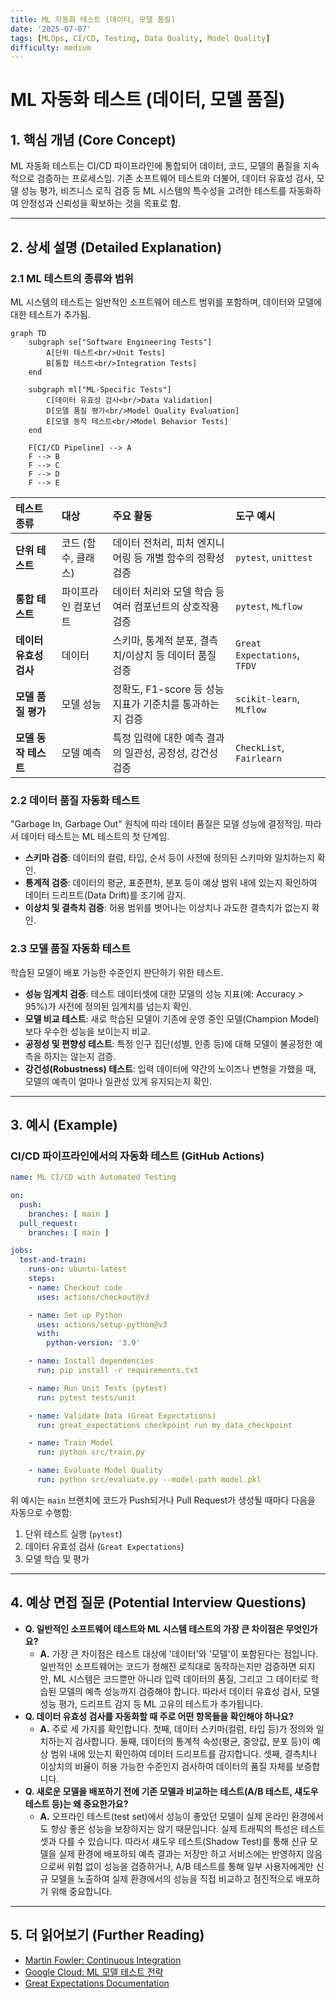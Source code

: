 ```yaml
---
title: ML 자동화 테스트 (데이터, 모델 품질)
date: '2025-07-07'
tags: [MLOps, CI/CD, Testing, Data Quality, Model Quality]
difficulty: medium
---
```


# ML 자동화 테스트 (데이터, 모델 품질)

## 1. 핵심 개념 (Core Concept)

ML 자동화 테스트는 CI/CD 파이프라인에 통합되어 데이터, 코드, 모델의 품질을 지속적으로 검증하는 프로세스임. 기존 소프트웨어 테스트와 더불어, 데이터 유효성 검사, 모델 성능 평가, 비즈니스 로직 검증 등 ML 시스템의 특수성을 고려한 테스트를 자동화하여 안정성과 신뢰성을 확보하는 것을 목표로 함.

______________________________________________________________________

## 2. 상세 설명 (Detailed Explanation)

### 2.1 ML 테스트의 종류와 범위

ML 시스템의 테스트는 일반적인 소프트웨어 테스트 범위를 포함하며, 데이터와 모델에 대한 테스트가 추가됨.

```mermaid
graph TD
    subgraph se["Software Engineering Tests"]
        A[단위 테스트<br/>Unit Tests]
        B[통합 테스트<br/>Integration Tests]
    end

    subgraph ml["ML-Specific Tests"]
        C[데이터 유효성 검사<br/>Data Validation]
        D[모델 품질 평가<br/>Model Quality Evaluation]
        E[모델 동작 테스트<br/>Model Behavior Tests]
    end

    F[CI/CD Pipeline] --> A
    F --> B
    F --> C
    F --> D
    F --> E
```

| 테스트 종류            | 대상                | 주요 활동                                                 | 도구 예시                    |
| :--------------------- | :------------------ | :-------------------------------------------------------- | :--------------------------- |
| **단위 테스트**        | 코드 (함수, 클래스) | 데이터 전처리, 피처 엔지니어링 등 개별 함수의 정확성 검증 | `pytest`, `unittest`         |
| **통합 테스트**        | 파이프라인 컴포넌트 | 데이터 처리와 모델 학습 등 여러 컴포넌트의 상호작용 검증  | `pytest`, `MLflow`           |
| **데이터 유효성 검사** | 데이터              | 스키마, 통계적 분포, 결측치/이상치 등 데이터 품질 검증    | `Great Expectations`, `TFDV` |
| **모델 품질 평가**     | 모델 성능           | 정확도, F1-score 등 성능 지표가 기준치를 통과하는지 검증  | `scikit-learn`, `MLflow`     |
| **모델 동작 테스트**   | 모델 예측           | 특정 입력에 대한 예측 결과의 일관성, 공정성, 강건성 검증  | `CheckList`, `Fairlearn`     |

### 2.2 데이터 품질 자동화 테스트

"Garbage In, Garbage Out" 원칙에 따라 데이터 품질은 모델 성능에 결정적임. 따라서 데이터 테스트는 ML 테스트의 첫 단계임.

- **스키마 검증**: 데이터의 컬럼, 타입, 순서 등이 사전에 정의된 스키마와 일치하는지 확인.
- **통계적 검증**: 데이터의 평균, 표준편차, 분포 등이 예상 범위 내에 있는지 확인하여 데이터 드리프트(Data Drift)를 조기에 감지.
- **이상치 및 결측치 검증**: 허용 범위를 벗어나는 이상치나 과도한 결측치가 없는지 확인.

### 2.3 모델 품질 자동화 테스트

학습된 모델이 배포 가능한 수준인지 판단하기 위한 테스트.

- **성능 임계치 검증**: 테스트 데이터셋에 대한 모델의 성능 지표(예: Accuracy > 95%)가 사전에 정의된 임계치를 넘는지 확인.
- **모델 비교 테스트**: 새로 학습된 모델이 기존에 운영 중인 모델(Champion Model)보다 우수한 성능을 보이는지 비교.
- **공정성 및 편향성 테스트**: 특정 인구 집단(성별, 인종 등)에 대해 모델이 불공정한 예측을 하지는 않는지 검증.
- **강건성(Robustness) 테스트**: 입력 데이터에 약간의 노이즈나 변형을 가했을 때, 모델의 예측이 얼마나 일관성 있게 유지되는지 확인.

______________________________________________________________________

## 3. 예시 (Example)

### CI/CD 파이프라인에서의 자동화 테스트 (GitHub Actions)

```yaml
name: ML CI/CD with Automated Testing

on:
  push:
    branches: [ main ]
  pull_request:
    branches: [ main ]

jobs:
  test-and-train:
    runs-on: ubuntu-latest
    steps:
    - name: Checkout code
      uses: actions/checkout@v3

    - name: Set up Python
      uses: actions/setup-python@v3
      with:
        python-version: '3.9'

    - name: Install dependencies
      run: pip install -r requirements.txt

    - name: Run Unit Tests (pytest)
      run: pytest tests/unit

    - name: Validate Data (Great Expectations)
      run: great_expectations checkpoint run my_data_checkpoint

    - name: Train Model
      run: python src/train.py

    - name: Evaluate Model Quality
      run: python src/evaluate.py --model-path model.pkl
```

위 예시는 `main` 브랜치에 코드가 Push되거나 Pull Request가 생성될 때마다 다음을 자동으로 수행함:

1. 단위 테스트 실행 (`pytest`)
1. 데이터 유효성 검사 (`Great Expectations`)
1. 모델 학습 및 평가

______________________________________________________________________

## 4. 예상 면접 질문 (Potential Interview Questions)

- **Q. 일반적인 소프트웨어 테스트와 ML 시스템 테스트의 가장 큰 차이점은 무엇인가요?**
  - **A.** 가장 큰 차이점은 테스트 대상에 '데이터'와 '모델'이 포함된다는 점입니다. 일반적인 소프트웨어는 코드가 정해진 로직대로 동작하는지만 검증하면 되지만, ML 시스템은 코드뿐만 아니라 입력 데이터의 품질, 그리고 그 데이터로 학습된 모델의 예측 성능까지 검증해야 합니다. 따라서 데이터 유효성 검사, 모델 성능 평가, 드리프트 감지 등 ML 고유의 테스트가 추가됩니다.
- **Q. 데이터 유효성 검사를 자동화할 때 주로 어떤 항목들을 확인해야 하나요?**
  - **A.** 주로 세 가지를 확인합니다. 첫째, 데이터 스키마(컬럼, 타입 등)가 정의와 일치하는지 검사합니다. 둘째, 데이터의 통계적 속성(평균, 중앙값, 분포 등)이 예상 범위 내에 있는지 확인하여 데이터 드리프트를 감지합니다. 셋째, 결측치나 이상치의 비율이 허용 가능한 수준인지 검사하여 데이터의 품질 자체를 보증합니다.
- **Q. 새로운 모델을 배포하기 전에 기존 모델과 비교하는 테스트(A/B 테스트, 섀도우 테스트 등)는 왜 중요한가요?**
  - **A.** 오프라인 테스트(test set)에서 성능이 좋았던 모델이 실제 온라인 환경에서도 항상 좋은 성능을 보장하지는 않기 때문입니다. 실제 트래픽의 특성은 테스트셋과 다를 수 있습니다. 따라서 섀도우 테스트(Shadow Test)를 통해 신규 모델을 실제 환경에 배포하되 예측 결과는 저장만 하고 서비스에는 반영하지 않음으로써 위험 없이 성능을 검증하거나, A/B 테스트를 통해 일부 사용자에게만 신규 모델을 노출하여 실제 환경에서의 성능을 직접 비교하고 점진적으로 배포하기 위해 중요합니다.

______________________________________________________________________

## 5. 더 읽어보기 (Further Reading)

- [Martin Fowler: Continuous Integration](https://martinfowler.com/articles/continuousIntegration.html)
- [Google Cloud: ML 모델 테스트 전략](https://cloud.google.com/architecture/testing-ml-models)
- [Great Expectations Documentation](https://docs.greatexpectations.io/)
